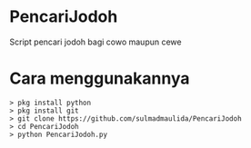 # PencariJodoh
Script pencari jodoh bagi cowo maupun cewe

# Cara menggunakannya
```
> pkg install python
> pkg install git
> git clone https://github.com/sulmadmaulida/PencariJodoh
> cd PencariJodoh
> python PencariJodoh.py
```
